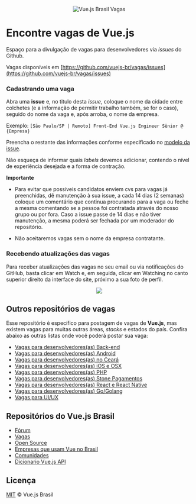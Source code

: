 <p align="center">
<img src="https://i.postimg.cc/jdrQ6vXD/vuejsbrasil_vagas.jpg" alt="Vue.js Brasil Vagas">
</p>

# Encontre vagas de Vue.js

Espaço para a divulgação de vagas para desenvolvedores via _issues_ do Github.

Vagas disponíveis em [https://github.com/vuejs-br/vagas/issues](https://github.com/vuejs-br/vagas/issues)

### Cadastrando uma vaga

Abra uma **issue** e, no titulo desta _issue_, coloque o nome da cidade entre colchetes (e a informação de permitir trabalho também, se for o caso), seguido do nome da vaga e, após arroba, o nome da empresa.

Exemplo: `[São Paulo/SP | Remoto] Front-End Vue.js Engineer Sênior @ {Empresa}`

Preencha o restante das informações conforme especificado no [modelo da issue](https://github.com/vuejs-br/vagas/blob/master/.github/issue_template.md). 

Não esqueça de informar quais _labels_ devemos adicionar, contendo o nível de experiência desejada e a forma de contração.

**Importante**

- Para evitar que possíveis candidatos enviem cvs para vagas já preenchidas, dê manutenção à sua issue, a cada 14 dias (2 semanas) coloque um comentário que continua procurando para a vaga ou feche a mesma comentando se a pessoa foi contratada através do nosso grupo ou por fora. Caso a issue passe de 14 dias e não tiver manutenção, a mesma poderá ser fechada por um moderador do repositório.

- Não aceitaremos vagas sem o nome da empresa contratante.

### Recebendo atualizações das vagas

Para receber atualizações das vagas no seu email ou via notificações do GitHub, basta clicar em Watch e, em seguida, clicar em Watching no canto superior direito da interface do site, próximo a sua foto de perfil.

<p align="center">
<img src="https://i.postimg.cc/gkSjc2nG/Screen_Recording_2018-10-03_at_08.23_PM.gif">
</p>

## Outros repositórios de vagas

Esse repositório é específico para postagem de vagas de **Vue.js**,
mas existem vagas para muitas outras áreas, _stacks_ e estados do país. Confira abaixo as outras
listas onde você poderá postar sua vaga:

- [Vagas para desenvolvedores(as) Back-end](https://github.com/backend-br/vagas)
- [Vagas para desenvolvedores(as) Android](https://github.com/androiddevbr/vagas)
- [Vagas para desenvolvedores(as) no Ceará](https://github.com/CangaceirosDevels/vagas_de_emprego)
- [Vagas para desenvolvedores(as) iOS e OSX](https://github.com/CocoaHeadsBrasil/vagas)
- [Vagas para desenvolvedores(as) PHP](https://github.com/phpdevbr/vagas)
- [Vagas para desenvolvedores(as) Stone Pagamentos](https://github.com/stone-pagamentos/vagas)
- [Vagas para desenvolvedores(as) React e React Native](https://github.com/react-brasil/vagas)
- [Vagas para desenvolvedores(as) Go/Golang](https://github.com/Gommunity/vagas)
- [Vagas para UI/UX](https://github.com/uxbrasil/vagas)

## Repositórios do Vue.js Brasil

- [Fórum](https://github.com/vuejs-br/forum)
- [Vagas](https://github.com/vuejs-br/vagas)
- [Open Source](https://github.com/vuejs-br/open-source)
- [Empresas que usam Vue no Brasil](https://github.com/vuejs-br/empresas-que-usam-vue-no-brasil)
- [Comunidades](https://github.com/vuejs-br/comunidades)
- [Dicionario Vue.js API](https://github.com/vuejs-br/dicionario-vuejs-api)

## Licença

[MIT](/LICENSE) &copy; Vue.js Brasil
